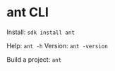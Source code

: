 # ant CLI

Install: `sdk install ant`

Help: `ant -h`
Version: `ant -version`

Build a project: `ant`
